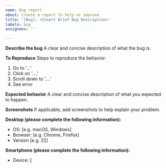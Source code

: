 ```yaml
---
name: Bug report
about: Create a report to help us improve
title: '[Bug]: <Insert Brief Bug Description>'
labels: bug
assignees: ''

---
```


**Describe the bug**
A clear and concise description of what the bug is.

**To Reproduce**
Steps to reproduce the behavior:
1. Go to '...'
2. Click on '....'
3. Scroll down to '....'
4. See error

**Expected behavior**
A clear and concise description of what you expected to happen.

**Screenshots**
If applicable, add screenshots to help explain your problem.

**Desktop (please complete the following information):**
- OS: [e.g. macOS, Windows]
- Browser: [e.g. Chrome, Firefox]
- Version [e.g. 22]

**Smartphone (please complete the following information):**
- Device: [
